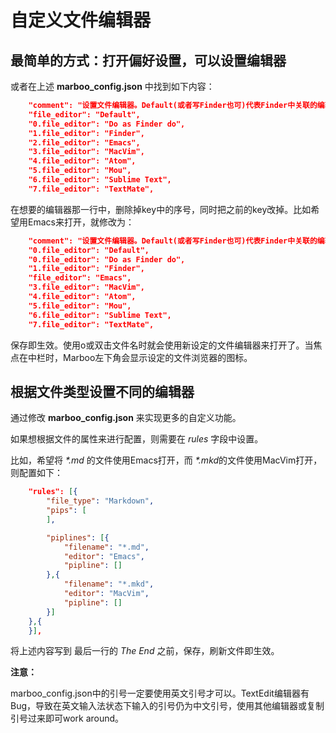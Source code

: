 # 自定义文件编辑器

## 最简单的方式：打开偏好设置，可以设置编辑器

或者在上述 **marboo_config.json** 中找到如下内容：

```json
    "comment": "设置文件编辑器。Default(或者写Finder也可)代表Finder中关联的编辑器，也可以设置已安装的编辑器如 Emacs, MacVim, TextMate, Mou等",
    "file_editor": "Default",
    "0.file_editor": "Do as Finder do",
    "1.file_editor": "Finder",
    "2.file_editor": "Emacs",
    "3.file_editor": "MacVim",
    "4.file_editor": "Atom",
    "5.file_editor": "Mou",
    "6.file_editor": "Sublime Text",
    "7.file_editor": "TextMate",
```

在想要的编辑器那一行中，删除掉key中的序号，同时把之前的key改掉。比如希望用Emacs来打开，就修改为：

```json
    "comment": "设置文件编辑器。Default(或者写Finder也可)代表Finder中关联的编辑器，也可以设置已安装的编辑器如 Emacs, MacVim, TextMate, Mou等",
    "0.file_editor": "Default",
    "0.file_editor": "Do as Finder do",
    "1.file_editor": "Finder",
    "file_editor": "Emacs",
    "3.file_editor": "MacVim",
    "4.file_editor": "Atom",
    "5.file_editor": "Mou",
    "6.file_editor": "Sublime Text",
    "7.file_editor": "TextMate",
```

保存即生效。使用o或双击文件名时就会使用新设定的文件编辑器来打开了。当焦点在中栏时，Marboo左下角会显示设定的文件浏览器的图标。

	
## 根据文件类型设置不同的编辑器

<!-- create time: 2015-08-07 06:30:21  -->

<!-- This file is created by Marboo<http://marboo.io> template file $MARBOO_HOME/.media/starts/default.md
本文件由 Marboo<http://marboo.io> 模板文件 $MARBOO_HOME/.media/starts/default.md 创建 -->

通过修改 **marboo_config.json** 来实现更多的自定义功能。

如果想根据文件的属性来进行配置，则需要在 *rules* 字段中设置。

比如，希望将 *\*.md* 的文件使用Emacs打开，而 *\*.mkd*的文件使用MacVim打开，则配置如下：

```json
    "rules": [{
	    "file_type": "Markdown",
	    "pips": [
	    ],

        "piplines": [{
	        "filename": "*.md",
	        "editor": "Emacs",
	        "pipline": []
	    },{
	        "filename": "*.mkd",
	        "editor": "MacVim",
	        "pipline": []
        }]
    },{
    }],
```

将上述内容写到 最后一行的 *The End* 之前，保存，刷新文件即生效。

**注意：**

marboo_config.json中的引号一定要使用英文引号才可以。TextEdit编辑器有Bug，导致在英文输入法状态下输入的引号仍为中文引号，使用其他编辑器或复制引号过来即可work around。

